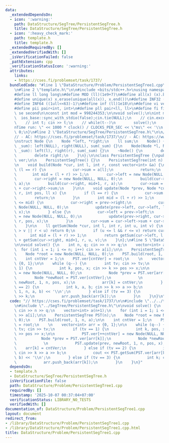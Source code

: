 ```yaml
---
data:
  _extendedDependsOn:
  - icon: ':warning:'
    path: DataStructure/SegTree/PersistentSegTree.h
    title: DataStructure/SegTree/PersistentSegTree.h
  - icon: ':heavy_check_mark:'
    path: template.h
    title: template.h
  _extendedRequiredBy: []
  _extendedVerifiedWith: []
  _isVerificationFailed: false
  _pathExtension: cpp
  _verificationStatusIcon: ':warning:'
  attributes:
    links:
    - https://cses.fi/problemset/task/1737/
  bundledCode: "#line 1 \"DataStructure/Problem/PersistentSegTree1.cpp\"\n// https://cses.fi/problemset/task/1737/\n\
    \n#line 2 \"template.h\"\n\n#include <bits/stdc++.h>\nusing namespace std;\n \n\
    #define ll long long\n#define MOD (ll)(1e9+7)\n#define all(x) (x).begin(),(x).end()\n\
    #define unique(x) x.erase(unique(all(x)), x.end())\n#define INF32 ((1ull<<31)-1)\n\
    #define INF64 ((1ull<<63)-1)\n#define inf (ll)1e18\n\n#define vi vector<int>\n\
    #define pii pair<int, int>\n#define pll pair<ll, ll>\n#define fi first\n#define\
    \ se second\n\nconst int mod = 998244353;\n\nvoid solve();\n\nint main(){\n  \
    \  ios_base::sync_with_stdio(false);cin.tie(NULL);\n    // cin.exceptions(cin.failbit);\n\
    \    // int t; cin >> t;\n    // while(t--)\n        solve();\n    cerr << \"\\\
    nTime run: \" << 1000 * clock() / CLOCKS_PER_SEC << \"ms\" << '\\n';\n    return\
    \ 0;\n}\n#line 2 \"DataStructure/SegTree/PersistentSegTree.h\"\n\n// Tested:\n\
    // - AC: https://cses.fi/problemset/task/1737/\n// - AC: https://www.spoj.com/problems/PSEGTREE/\n\
    \nstruct Node {\n    Node *left, *right;\n    ll sum;\n    Node() {}\n    Node(ll\
    \ _sum): left(NULL), right(NULL), sum(_sum) {}\n    Node(Node *l, Node *r, ll\
    \ _sum): left(l), right(r), sum(_sum) {}\n    ~Node() {\n        delete left;\n\
    \        delete right;\n    }\n};\n\nclass PersistentSegTree {\npublic:\n    vector<Node*>\
    \ ver;\n\n    PersistentSegTree() {}\n    PersistentSegTree(int n): ver(n+1) {}\n\
    \n    void build(Node *cur, int l, int r, const vector<int> &a) {\n        if\
    \ (l == r) {\n            cur->sum = a[l];\n            return;\n        }\n \
    \       int mid = (l + r) >> 1;\n        cur->left = new Node(NULL, NULL, 0);\n\
    \        cur->right = new Node(NULL, NULL, 0);\n        build(cur->left, l, mid,\
    \ a);\n        build(cur->right, mid+1, r, a);\n        cur->sum = cur->left->sum\
    \ + cur->right->sum;\n    }\n\n    void update(Node *prev, Node *cur, int l, int\
    \ r, int pos, ll x) {\n        if (l == r) {\n            cur->sum = x;\n    \
    \        return;\n        }\n        int mid = (l + r) >> 1;\n        if (pos\
    \ <= mid) {\n            cur->right = prev->right;\n            cur->left = new\
    \ Node(NULL, NULL, 0);\n            update(prev->left, cur->left, l, mid, pos,\
    \ x);\n        } else {\n            cur->left = prev->left;\n            cur->right\
    \ = new Node(NULL, NULL, 0);\n            update(prev->right, cur->right, mid+1,\
    \ r, pos, x);\n        }\n        cur->sum = cur->left->sum + cur->right->sum;\n\
    \    }\n\n    ll getSum(Node *cur, int l, int r, int u, int v) {\n        if (l\
    \ > v || r < u) return 0;\n        if (u <= l && r <= v) return cur->sum;\n  \
    \      int mid = (l + r) >> 1;\n        return getSum(cur->left, l, mid, u, v)\
    \ + getSum(cur->right, mid+1, r, u, v);\n    }\n};\n#line 5 \"DataStructure/Problem/PersistentSegTree1.cpp\"\
    \n\nvoid solve() {\n    int n, q; cin >> n >> q;\n    vector<int> a(n+1);\n  \
    \  for (int i = 1; i <= n; i++) cin >> a[i];\n\n    PersistentSegTree PST(n);\n\
    \    Node *root = new Node(NULL, NULL, 0);\n    PST.build(root, 1, n, a);\n\n\
    \    int cntVer = 1;\n    PST.ver[cntVer] = root;\n    \n    vector<int> arr =\
    \ {0, 1};\n\n    while (q--) {\n        int tv; cin >> tv;\n        if (tv ==\
    \ 1) {\n            int k, pos, x; cin >> k >> pos >> x;\n\n            PST.ver[++cntVer]\
    \ = new Node(NULL, NULL, 0);\n            Node *prev = PST.ver[arr[k]];\n    \
    \        Node *newRoot = PST.ver[cntVer];\n            \n            PST.update(prev,\
    \ newRoot, 1, n, pos, x);\n            arr[k] = cntVer;\n        } else if (tv\
    \ == 2) {\n            int k, a, b; cin >> k >> a >> b;\n            cout << PST.getSum(PST.ver[arr[k]],\
    \ 1, n, a, b) << '\\n';\n        } else if (tv == 3) {\n            int k; cin\
    \ >> k;\n            arr.push_back(arr[k]);\n        }\n    }\n}\n"
  code: "// https://cses.fi/problemset/task/1737/\n\n#include \"../../template.h\"\
    \n#include \"../SegTree/PersistentSegTree.h\"\n\nvoid solve() {\n    int n, q;\
    \ cin >> n >> q;\n    vector<int> a(n+1);\n    for (int i = 1; i <= n; i++) cin\
    \ >> a[i];\n\n    PersistentSegTree PST(n);\n    Node *root = new Node(NULL, NULL,\
    \ 0);\n    PST.build(root, 1, n, a);\n\n    int cntVer = 1;\n    PST.ver[cntVer]\
    \ = root;\n    \n    vector<int> arr = {0, 1};\n\n    while (q--) {\n        int\
    \ tv; cin >> tv;\n        if (tv == 1) {\n            int k, pos, x; cin >> k\
    \ >> pos >> x;\n\n            PST.ver[++cntVer] = new Node(NULL, NULL, 0);\n \
    \           Node *prev = PST.ver[arr[k]];\n            Node *newRoot = PST.ver[cntVer];\n\
    \            \n            PST.update(prev, newRoot, 1, n, pos, x);\n        \
    \    arr[k] = cntVer;\n        } else if (tv == 2) {\n            int k, a, b;\
    \ cin >> k >> a >> b;\n            cout << PST.getSum(PST.ver[arr[k]], 1, n, a,\
    \ b) << '\\n';\n        } else if (tv == 3) {\n            int k; cin >> k;\n\
    \            arr.push_back(arr[k]);\n        }\n    }\n}"
  dependsOn:
  - template.h
  - DataStructure/SegTree/PersistentSegTree.h
  isVerificationFile: false
  path: DataStructure/Problem/PersistentSegTree1.cpp
  requiredBy: []
  timestamp: '2025-10-07 00:37:04+07:00'
  verificationStatus: LIBRARY_NO_TESTS
  verifiedWith: []
documentation_of: DataStructure/Problem/PersistentSegTree1.cpp
layout: document
redirect_from:
- /library/DataStructure/Problem/PersistentSegTree1.cpp
- /library/DataStructure/Problem/PersistentSegTree1.cpp.html
title: DataStructure/Problem/PersistentSegTree1.cpp
---
```

